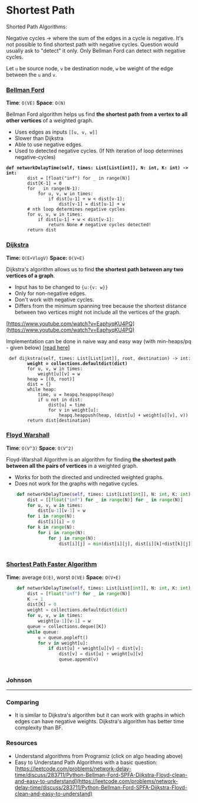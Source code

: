 # Shortest Path

Shorted Path Algorithms:

Negative cycles -> where the sum of the edges in a cycle is negative. It's not possible to find shortest path with negative cycles. Question would usually ask to "detect" it only. Only Bellman Ford can detect with negative cycles.

Let `u` be source node, `v` be destination node, `w` be weight of the edge between the `u` and `v`.

### [Bellman Ford](https://www.programiz.com/dsa/bellman-ford-algorithm)

**Time**: `O(VE)` **Space**: `O(N)`

Bellman Ford algorithm helps us find **the shortest path from a vertex to all other vertices** of a weighted graph.

* Uses edges as inputs `[[u, v, w]]`
* Slower than Dijkstra
* Able to use negative edges.
* Used to detected negative cycles. (If Nth iteration of loop determines negative-cycles)

<pre class="language-python"><code class="lang-python"><strong>def networkDelayTime(self, times: List[List[int]], N: int, K: int) -> int:
</strong>        dist = [float("inf") for _ in range(N)]
        dist[K-1] = 0
        for _ in range(N-1):
            for u, v, w in times:
                if dist[u-1] + w &#x3C; dist[v-1]:
                    dist[v-1] = dist[u-1] + w
        # nth loop determines negative cycles
        for u, v, w in times:
            if dist[u-1] + w &#x3C; dist[v-1]:
                return None # negative cycles detected!
        return dist
</code></pre>

### [Dijkstra](https://www.programiz.com/dsa/dijkstra-algorithm)

**Time:** `O(E+VlogV)` **Space:** `O(V+E)`

Dijkstra's algorithm allows us to find **the** **shortest path between any two vertices of a graph**.

* Input has to be changed to `{u:{v: w}}`
* Only for non-negative edges.
* Don't work with negative cycles.
* Differs from the minimum spanning tree because the shortest distance between two vertices might not include all the vertices of the graph.

[https://www.youtube.com/watch?v=EaphyqKU4PQ](https://www.youtube.com/watch?v=EaphyqKU4PQ)

Implementation can be done in naive way and easy way (with min-heaps/pq - given below) \[[read here](https://pythonalgos.com/dijkstras-algorithm-in-5-steps-with-python/)]

<pre class="language-python"><code class="lang-python"> def dijkstra(self, times: List[List[int]], root, destination) -> int:
<strong>        weight = collections.defaultdict(dict)
</strong>        for u, v, w in times:
            weight[u][v] = w
        heap = [(0, root)]
        dist = {}
        while heap:
            time, u = heapq.heappop(heap)
            if u not in dist:
                dist[u] = time
                for v in weight[u]:
                    heapq.heappush(heap, (dist[u] + weight[u][v], v))
        return dist[destination]
</code></pre>

### [Floyd Warshall](https://www.programiz.com/dsa/floyd-warshall-algorithm)

**Time**: `O(V^3)` **Space**: `O(V^2)`

Floyd-Warshall Algorithm is an algorithm for finding **the shortest path between all the pairs of vertices** in a weighted graph.&#x20;

* Works for both the directed and undirected weighted graphs.&#x20;
* Does not work for the graphs with negative cycles.

```python
    def networkDelayTime(self, times: List[List[int]], N: int, K: int) -> int:
        dist = [[float("inf") for _ in range(N)] for _ in range(N)]
        for u, v, w in times:
            dist[u-1][v-1] = w
        for i in range(N):
            dist[i][i] = 0
        for k in range(N):
            for i in range(N):
                for j in range(N):
                    dist[i][j] = min(dist[i][j], dist[i][k]+dist[k][j])
                    
```

### [Shortest Path Faster Algorithm](https://www.geeksforgeeks.org/shortest-path-faster-algorithm/)

**Time:** average `O(E)`, worst `O(VE)` **Space:** `O(V+E)`

```python
    def networkDelayTime(self, times: List[List[int]], N: int, K: int) -> int:
        dist = [float("inf") for _ in range(N)]
        K -= 1
        dist[K] = 0
        weight = collections.defaultdict(dict)
        for u, v, w in times:
            weight[u-1][v-1] = w
        queue = collections.deque([K])
        while queue:
            u = queue.popleft()
            for v in weight[u]:
                if dist[u] + weight[u][v] < dist[v]:
                    dist[v] = dist[u] + weight[u][v]
                    queue.append(v)
                    
```

### Johnson



***

### Comparing&#x20;

* It is similar to Dijkstra's algorithm but it can work with graphs in which edges can have negative weights. Dijkstra's algorithm has better time complexity than BF.



### Resources

* Understand algorithms from Programiz (click on algo heading above)
* Easy to Understand Path Algorithms with a basic question: [https://leetcode.com/problems/network-delay-time/discuss/283711/Python-Bellman-Ford-SPFA-Dijkstra-Floyd-clean-and-easy-to-understand](https://leetcode.com/problems/network-delay-time/discuss/283711/Python-Bellman-Ford-SPFA-Dijkstra-Floyd-clean-and-easy-to-understand)

